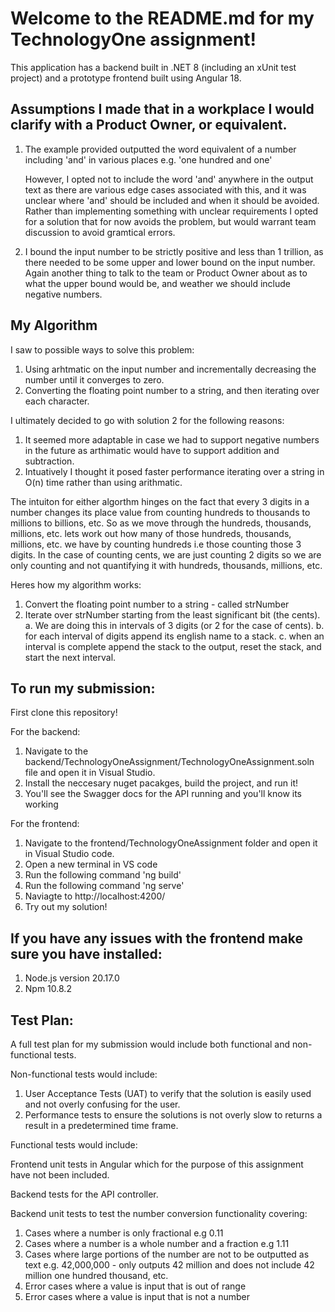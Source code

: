 # Welcome to the README.md for my TechnologyOne assignment!

This application has a backend built in .NET 8 (including an xUnit test project) and a prototype frontend built using Angular 18.

## Assumptions I made that in a workplace I would clarify with a Product Owner, or equivalent.

  1. The example provided outputted the word equivalent of a number including 'and' in various places e.g. 'one hundred and one'
     
     However, I opted not to include the word 'and' anywhere in the output text as there are various edge cases associated with this,
     and it was unclear where 'and' should be included and when it should be avoided. Rather than implementing something with unclear
     requirements I opted for a solution that for now avoids the problem, but would warrant team discussion to avoid gramtical errors.
    
  2. I bound the input number to be strictly positive and less than 1 trillion, as there needed to be some upper and lower bound on the
     input number. Again another thing to talk to the team or Product Owner about as to what the upper bound would be, and weather we should
     include negative numbers.

## My Algorithm

I saw to possible ways to solve this problem:
  1. Using arhtmatic on the input number and incrementally decreasing the number until it converges to zero.
  2. Converting the floating point number to a string, and then iterating over each character.

I ultimately decided to go with solution 2 for the following reasons:
  1. It seemed more adaptable in case we had to support negative numbers in the future as arthimatic would have to support addition and subtraction.
  2. Intuatively I thought it posed faster performance iterating over a string in O(n) time rather than using arithmatic.


The intuiton for either algorthm hinges on the fact that every 3 digits in a number changes its place value from counting 
hundreds to thousands to millions to billions, etc. So as we move through the hundreds, thousands, millions, etc. lets 
work out how many of those hundreds, thousands, millions, etc. we have by counting hundreds i.e those counting those 3 digits. 
In the case of counting cents, we are just counting 2 digits so we are only counting and not quantifying it with hundreds, thousands, millions, etc.

Heres how my algorithm works:

  1. Convert the floating point number to a string - called strNumber
  2. Iterate over strNumber starting from the least significant bit (the cents).
       a. We are doing this in intervals of 3 digits (or 2 for the case of cents).
       b. for each interval of digits append its english name to a stack.
       c. when an interval is complete append the stack to the output, reset the stack, and start the next interval.

## To run my submission:

First clone this repository!

For the backend: 
  1. Navigate to the backend/TechnologyOneAssignment/TechnologyOneAssignment.soln file and open it in Visual Studio.
  2. Install the neccesary nuget pacakges, build the project, and run it!
  3. You'll see the Swagger docs for the API running and you'll know its working

For the frontend:
  1. Navigate to the frontend/TechnologyOneAssignment folder and open it in Visual Studio code.
  2. Open a new terminal in VS code
  3. Run the following command 'ng build'
  4. Run the following command 'ng serve' 
  5. Naviagte to http://localhost:4200/
  6. Try out my solution!

## If you have any issues with the frontend make sure you have installed:
  1. Node.js version 20.17.0
  2. Npm 10.8.2

## Test Plan:

  A full test plan for my submission would include both functional and non-functional tests.

  Non-functional tests would include:
  1. User Acceptance Tests (UAT) to verify that the solution is easily used and not overly confusing for the user.
  2. Performance tests to ensure the solutions is not overly slow to returns a result in a predetermined time frame.

  Functional tests would include:
  
  Frontend unit tests in Angular which for the purpose of this assignment have not been included.

  Backend tests for the API controller.
  
  Backend unit tests to test the number conversion functionality covering:
  1. Cases where a number is only fractional e.g 0.11
  2. Cases where a number is a whole number and a fraction e.g 1.11
  3. Cases where large portions of the number are not to be outputted as text e.g. 42,000,000 - only outputs 42 million and does not include 42 million one hundred thousand, etc.
  4. Error cases where a value is input that is out of range
  5. Error cases where a value is input that is not a number




